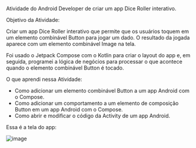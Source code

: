 Atividade do Android Developer de criar um app Dice Roller interativo.

Objetivo da Atividade:

Criar um app Dice Roller interativo que permite que os usuários toquem em um elemento combinável Button para jogar um dado. O resultado da jogada aparece com um elemento combinável Image na tela.

Foi usado o Jetpack Compose com o Kotlin para criar o layout do app e, em seguida, programei a lógica de negócios para processar o que acontece quando o elemento combinável Button é tocado.

O que aprendi nessa Atividade:

- Como adicionar um elemento combinável Button a um app Android com o Compose.
- Como adicionar um comportamento a um elemento de composição Button em um app Android com o Compose.
- Como abrir e modificar o código da Activity de um app Android.

Essa é a tela do app:


![image](https://github.com/user-attachments/assets/508f8d25-72f9-4d55-9d80-efdcc3ec027b)

